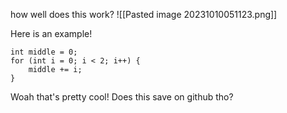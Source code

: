 how well does this work?
![[Pasted image 20231010051123.png]]

Here is an example!
```
int middle = 0;
for (int i = 0; i < 2; i++) {
	middle += i;
}
```

Woah that's pretty cool! Does this save on github tho?